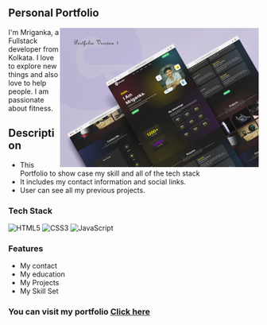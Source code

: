 
## Personal Portfolio 


<img align="right" alt="Coding" width="400" src="https://github.com/Dev-Mriganka/Dev-Mriganka.github.io/blob/main/image/Portfolio.jpg">

I'm Mriganka, a Fullstack developer from Kolkata. I love to explore new things and also love to help people. I am passionate about fitness.



## Description

- This Portfolio to show case my skill and all of the tech stack 
- It includes my contact information and social links.
- User can see all my previous projects. 

### Tech Stack


![HTML5](https://img.shields.io/badge/html5-%23E34F26.svg?style=for-the-badge&logo=html5&logoColor=white)
![CSS3](https://img.shields.io/badge/css3-%231572B6.svg?style=for-the-badge&logo=css3&logoColor=white)
![JavaScript](https://img.shields.io/badge/javascript-%23323330.svg?style=for-the-badge&logo=javascript&logoColor=%23F7DF1E)

### Features 

- My contact
- My education
- My Projects
- My Skill Set

### You can visit my portfolio [Click here ](https://dev-mriganka.github.io)



